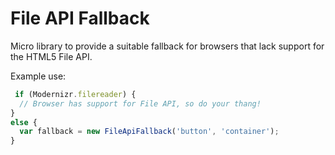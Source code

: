 # File API Fallback

Micro library to provide a suitable fallback for browsers that lack support for the HTML5 File API.



Example use:

`````javascript
 if (Modernizr.filereader) {
  // Browser has support for File API, so do your thang!
}
else {
  var fallback = new FileApiFallback('button', 'container');
}
`````
